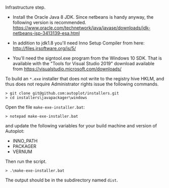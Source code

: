 Infrastructure step.

* Install the Oracle Java 8 JDK.  Since netbeans is handy anyway, the following
  version is recommended.
  https://www.oracle.com/technetwork/java/javase/downloads/jdk-netbeans-jsp-3413139-esa.html

* In addition to jdk1.8 you'll need Inno Setup Compiler from here:
  http://files.jrsoftware.org/is/5/
	
* You'll need the signtool.exe program from the Windows 10 SDK.  That is
  available with the "Tools for Visual Studio 2019" download available from
  https://visualstudio.microsoft.com/downloads/
   
To build an `*.exe` installer that does not write to the registry hive HKLM, 
and thus does not require Administrator rights issue the following commands.

```batchfile
> git clone git@github.com:autoplot/installers.git
> cd installers\javapackager\windows
```

Open the file `make-exe-installer.bat`:
```batchfile
> notepad make-exe-installer.bat
```
and update the following variables for your build machine and version of Autoplot:
 * INNO_PATH
 * PACKAGER
 * VERNUM

Then run the script.
```batchfile
> .\make-exe-installer.bat
```

The output should be in the subdirectory named `dist`.


    
